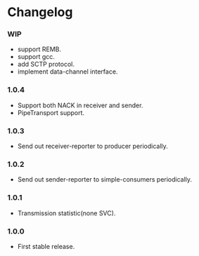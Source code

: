 # Changelog


### WIP

* support REMB.
* support gcc.
* add SCTP protocol.
* implement data-channel interface.


### 1.0.4

* Support both NACK in receiver and sender.
* PipeTransport support.

### 1.0.3

* Send out receiver-reporter to producer periodically.

### 1.0.2

* Send out sender-reporter to simple-consumers periodically.

### 1.0.1

* Transmission statistic(none SVC).

### 1.0.0

* First stable release.

